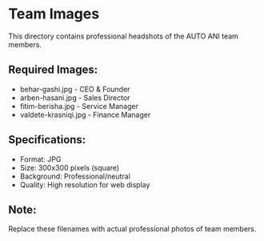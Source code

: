 # Team Images

This directory contains professional headshots of the AUTO ANI team members.

## Required Images:
- behar-gashi.jpg - CEO & Founder
- arben-hasani.jpg - Sales Director
- fitim-berisha.jpg - Service Manager
- valdete-krasniqi.jpg - Finance Manager

## Specifications:
- Format: JPG
- Size: 300x300 pixels (square)
- Background: Professional/neutral
- Quality: High resolution for web display

## Note:
Replace these filenames with actual professional photos of team members.